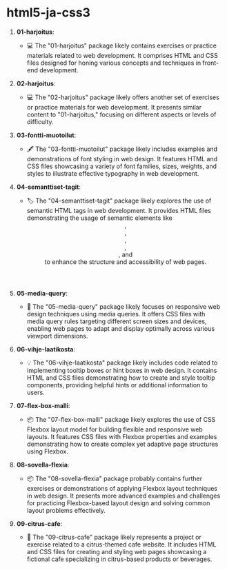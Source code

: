 # html5-ja-css3
1. **01-harjoitus**:
   - 💻 The "01-harjoitus" package likely contains exercises or practice materials related to web development. It comprises HTML and CSS files designed for honing various concepts and techniques in front-end development.

2. **02-harjoitus**:
   - 💻 The "02-harjoitus" package likely offers another set of exercises or practice materials for web development. It presents similar content to "01-harjoitus," focusing on different aspects or levels of difficulty.

3. **03-fontti-muotoilut**:
   - 🖋️ The "03-fontti-muotoilut" package likely includes examples and demonstrations of font styling in web design. It features HTML and CSS files showcasing a variety of font families, sizes, weights, and styles to illustrate effective typography in web development.

4. **04-semanttiset-tagit**:
   - 🏷️ The "04-semanttiset-tagit" package likely explores the use of semantic HTML tags in web development. It provides HTML files demonstrating the usage of semantic elements like <header>, <footer>, <nav>, <article>, <section>, and <aside> to enhance the structure and accessibility of web pages.

5. **05-media-query**:
   - 📱 The "05-media-query" package likely focuses on responsive web design techniques using media queries. It offers CSS files with media query rules targeting different screen sizes and devices, enabling web pages to adapt and display optimally across various viewport dimensions.

6. **06-vihje-laatikosta**:
   - 💡 The "06-vihje-laatikosta" package likely includes code related to implementing tooltip boxes or hint boxes in web design. It contains HTML and CSS files demonstrating how to create and style tooltip components, providing helpful hints or additional information to users.

7. **07-flex-box-malli**:
   - 📦 The "07-flex-box-malli" package likely explores the use of CSS Flexbox layout model for building flexible and responsive web layouts. It features CSS files with Flexbox properties and examples demonstrating how to create complex yet adaptive page structures using Flexbox.

8. **08-sovella-flexia**:
   - 📦 The "08-sovella-flexia" package probably contains further exercises or demonstrations of applying Flexbox layout techniques in web design. It presents more advanced examples and challenges for practicing Flexbox-based layout design and solving common layout problems effectively.

9. **09-citrus-cafe**:
   - 🍊 The "09-citrus-cafe" package likely represents a project or exercise related to a citrus-themed cafe website. It includes HTML and CSS files for creating and styling web pages showcasing a fictional cafe specializing in citrus-based products or beverages.
